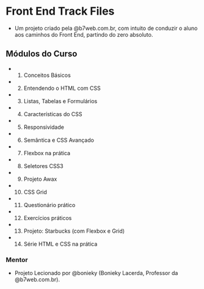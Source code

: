 # Front End Track Files

- Um projeto criado pela @b7web.com.br, com intuito de conduzir o aluno aos caminhos do Front End, partindo do zero absoluto.

## Módulos do Curso

- 1.  Conceitos Básicos
- 2.  Entendendo o HTML com CSS
- 3.  Listas, Tabelas e Formulários
- 4.  Características do CSS
- 5.  Responsividade
- 6.  Semântica e CSS Avançado
- 7.  Flexbox na prática
- 8.  Seletores CSS3
- 9.  Projeto Awax
- 10. CSS Grid
- 11. Questionário prático
- 12. Exercícios práticos
- 13. Projeto: Starbucks (com Flexbox e Grid)
- 14. Série HTML e CSS na prática

### Mentor

- Projeto Lecionado por @bonieky (Bonieky Lacerda, Professor da @b7web.com.br).
